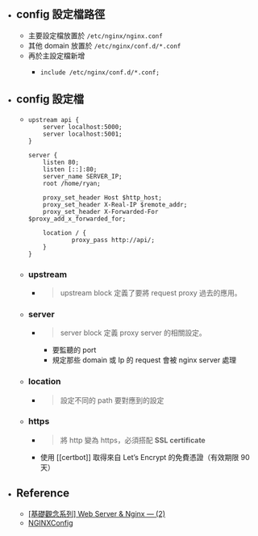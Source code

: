 - ## config 設定檔路徑
	- 主要設定檔放置於 `/etc/nginx/nginx.conf`
	- 其他 domain 放置於 `/etc/nginx/conf.d/*.conf`
	- 再於主設定檔新增
		- ```plain
		  include /etc/nginx/conf.d/*.conf;
		  ```
- ## config 設定檔
	- ```plain
	  upstream api {
	      server localhost:5000;
	      server localhost:5001;
	  }
	  
	  server {
	      listen 80;
	      listen [::]:80;
	      server_name SERVER_IP;
	      root /home/ryan;
	  
	      proxy_set_header Host $http_host;
	      proxy_set_header X-Real-IP $remote_addr;
	      proxy_set_header X-Forwarded-For $proxy_add_x_forwarded_for;
	  
	      location / {
	              proxy_pass http://api/;
	      }
	  }
	  ```
	- ### upstream
		- > upstream block 定義了要將 request proxy 過去的應用。
	- ### server
		- > server block 定義 proxy server 的相關設定。
			- 要監聽的 port
			- 規定那些 domain 或 Ip 的 request 會被 nginx server 處理
	- ### location
		- > 設定不同的 path 要對應到的設定
	- ### https
		- > 將 http 變為 https，必須搭配 **SSL certificate**
		- 使用 [[certbot]] 取得來自 Let’s Encrypt 的免費憑證（有效期限 90 天）
- ## Reference
	- [[基礎觀念系列] Web Server & Nginx — (2)](https://medium.com/starbugs/web-server-nginx-2-bc41c6268646)
	- [NGINXConfig](https://www.digitalocean.com/community/tools/nginx)